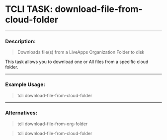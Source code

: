 # TCLI TASK: download-file-from-cloud-folder

---
### Description:
> Downloads file(s) from a LiveApps Organization Folder to disk

This task allows you to download one or All files from a specific cloud folder.

---
### Example Usage:
> tcli download-file-from-cloud-folder

---
### Alternatives:
> tcli download-file-from-org-folder

> tcli download-file-from-cloud-folder

